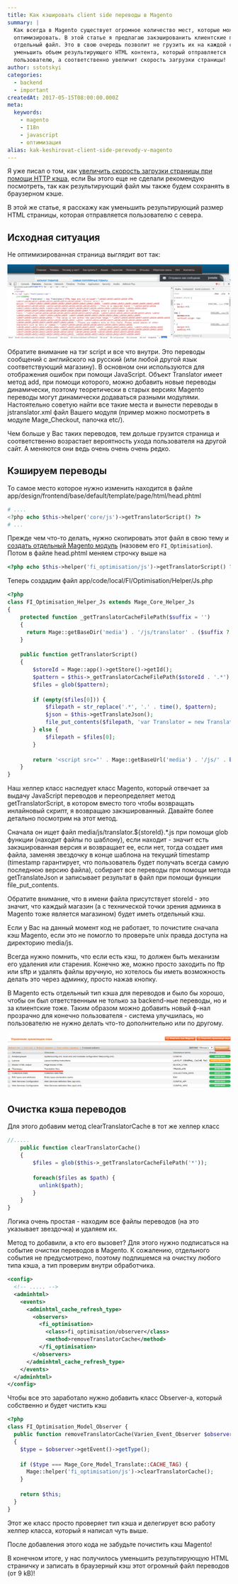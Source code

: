 ```yaml
---
title: Как кэшировать client side переводы в Magento
summary: |
  Как всегда в Magento существует огромное количество мест, которые можно
  оптимизировать. В этой статье я предлагаю закэшированить клиентские переводы в
  отдельный файл. Это в свою очередь позволит не грузить их на каждой странице и
  уменьшить объем результирующего HTML контента, который отправляется
  пользователю, а соответственно увеличит скорость загрузки страницы!
author: sstotskyi
categories:
  - backend
  - important
createdAt: 2017-05-15T08:00:00.000Z
meta:
  keywords:
    - magento
    - I18n
    - javascript
    - оптимизация
alias: kak-keshirovat-client-side-perevody-v-magento
---
```


Я уже писал о том, как [увеличить скорость загрузки страницы при помощи HTTP кэша](../../devops/2017-05-10_vklyuchaem-http-keshirovanie-v-nginx-i-apache2), если Вы этого еще не сделали рекомендую посмотреть, так как результирующий файл мы также будем сохранять в браузерном кэше.

В этой же статье, я расскажу как уменьшить результирующий размер HTML страницы, которая отправляется пользователю с севера.

## Исходная ситуация

Не оптимизированная страница выглядит вот так:

![Не оптимизированная страница Magento](./traslations.png)

Обратите внимание на тэг script и все что внутри. Это переводы сообщений с английского на русский (или любой другой язык соответствующий магазину). В основном они используются для отображения ошибок при помощи JavaScript. Объект Translator имеет метод add, при помощи которого, можно добавить новые переводы динамически, поэтому теоретически в старых версиях Magento переводы могут динамически додаваться разными модулями. Настоятельно советую найти все такие места и вынести переводы в jstranslator.xml файл Вашего модуля (пример можно посмотреть в модуле Mage\_Checkout, папочка etc/).

Чем больше у Вас таких переводов, тем дольше грузится страница и соответственно возрастает вероятность ухода пользователя на другой сайт. А меняются они ведь очень очень очень редко.

## Кэшируем переводы

То самое место которое нужно изменить находится в файле app/design/frontend/base/default/template/page/html/head.phtml

```php
# ....
<?php echo $this->helper('core/js')->getTranslatorScript() ?>
# ...
```

Прежде чем что-то делать, нужно скопировать этот файл в свою тему и [создать отдельный Magento модуль](../2011-01-29_magento-sozdanie-crud-modulya) (назовем его `FI_Optimisation`). Потом в файле head.phtml меняем строчку выше на

```php
<?php echo $this->helper('fi_optimisation/js')->getTranslatorScript() ?>
```

Теперь создадим файл app/code/local/FI/Optimisation/Helper/Js.php

```php
<?php
class FI_Optimisation_Helper_Js extends Mage_Core_Helper_Js
{
    protected function _getTranslatorCacheFilePath($suffix = '')
    {
      return Mage::getBaseDir('media') . '/js/translator' . ($suffix ? '.' . $suffix : '') . '.js';
    }

    public function getTranslatorScript()
    {
        $storeId = Mage::app()->getStore()->getId();
        $pattern = $this->_getTranslatorCacheFilePath($storeId . '.*');
        $files = glob($pattern);

        if (empty($files[0])) {
            $filepath = str_replace('.*', '.' . time(), $pattern);
            $json = $this->getTranslateJson();
            file_put_contents($filepath, 'var Translator = new Translate(' . $json . ');');
        } else {
            $filepath = $files[0];
        }

        return '<script src="' . Mage::getBaseUrl('media') . '/js/' . basename($filepath) . '"></script>';
    }
}
```

Наш хелпер класс наследует класс Magento, который отвечает за выдачу JavaScript переводов и переопределяет метод getTranslatorScript, в котором вместо того чтобы возвращать инлайновый скрипт, я возвращаю закэшированный. Давайте более детально посмотрим на этот метод.

Сначала он ищет файл media/js/translator.${storeId}.\*.js при помощи glob функции (находит файлы по шаблону), если находит - значит есть закэшированная версия и возвращает ее, если нет, тогда создает имя файла, заменяя звездочку в конце шаблона на текущий timestamp (timestamp гарантирует, что пользователь будет получать всегда самую последнюю версию файла), собирает все переводы при помощи метода getTranslateJson и записывает результат в файл при помощи функции file\_put\_contents.

Обратите внимание, что в имени файла присутствует storeId - это значит, что каждый магазин (а с технической точки зрения админка в Magento тоже является магазином) будет иметь отдельный кэш.

Если у Вас на данный момент код не работает, то почистите сначала кэш Magento, если это не помогло то проверьте unix правда доступа на директорию media/js.

Всегда нужно помнить, что если есть кэш, то должен быть механизм его удаления или старения. Конечно же, можно просто заходить по ftp или sftp и удалять файлы вручную, но хотелось бы иметь возможность делать это через админку, просто нажав кнопку.

В Magento есть отдельный тип кэша для переводов и было бы хорошо, чтобы он был ответственным не только за backend-ные переводы, но и за клиентские тоже. Таким образом можно добавить новый ф-нал прозрачно для конечно пользователя - система улучшилась, но пользователю не нужно делать что-то дополнительно или по другому.

![Magento оптимизация кэша переводов](./magento-cache.png)

## Очистка кэша переводов

Для этого добавим метод clearTranslatorCache в тот же хелпер класс

```php
//.....
    public function clearTranslatorCache()
    {
        $files = glob($this->_getTranslatorCacheFilePath('*'));

        foreach($files as $path) {
          unlink($path);
        }
    }
}
```

Логика очень простая - находим все файлы переводов (на это указывает звездочка) и удаляем их.

Метод то добавили, а кто его вызовет? Для этого нужно подписаться на событие очистки переводов в Magento. К сожалению, отдельного события не предусмотрено, поэтому подпишемся на очистку любого типа кэша, а тип проверим внутри обработчика.

```xml
<config>
  <!-- ..... -->
  <adminhtml>
    <events>
      <adminhtml_cache_refresh_type>
        <observers>
          <fi_optimisation>
            <class>fi_optimisation/observer</class>
            <method>removeTranslatorCache</method>
          </fi_optimisation>
        </observers>
      </adminhtml_cache_refresh_type>
    </events>
  </adminhtml>
</config>
```

Чтобы все это заработало нужно добавить класс Observer-а, который собственно и будет чистить кэш

```php
<?php
class FI_Optimisation_Model_Observer {
  public function removeTranslatorCache(Varien_Event_Observer $observer)
  {
    $type = $observer->getEvent()->getType();

    if ($type === Mage_Core_Model_Translate::CACHE_TAG) {
      Mage::helper('fi_optimisation/js')->clearTranslatorCache();
    }

    return $this;
  }
}
```

Этот же класс просто проверяет тип кэша и делегирует всю работу хелпер класса, который я написал чуть выше.

После добавления этого кода не забудьте почистить кэш Magento!

В конечном итоге, у нас получилось уменьшить результирующую HTML страничку и записать в браузерный кэш этот огромный файл переводов (от 9 kB)!
